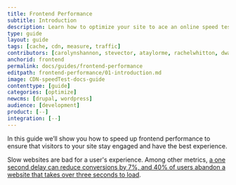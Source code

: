 ```yaml
---
title: Frontend Performance
subtitle: Introduction
description: Learn how to optimize your site to ace an online speed test.
type: guide
layout: guide
tags: [cache, cdn, measure, traffic]
contributors: [carolynshannon, stevector, ataylorme, rachelwhitton, dwayne, dgorton, dts, davidneedham, tessak22]
anchorid: frontend
permalink: docs/guides/frontend-performance
editpath: frontend-performance/01-introduction.md
image: CDN-speedTest-docs-guide
contenttype: [guide]
categories: [optimize]
newcms: [drupal, wordpress]
audience: [development]
product: [--]
integration: [--]
---
```


In this guide we’ll show you how to speed up frontend performance to ensure that visitors to your site stay engaged and have the best experience.

Slow websites are bad for a user's experience. Among other metrics, [a one second delay can reduce conversions by 7%, and 40% of users abandon a website that takes over three seconds to load](https://blog.kissmetrics.com/loading-time/).
